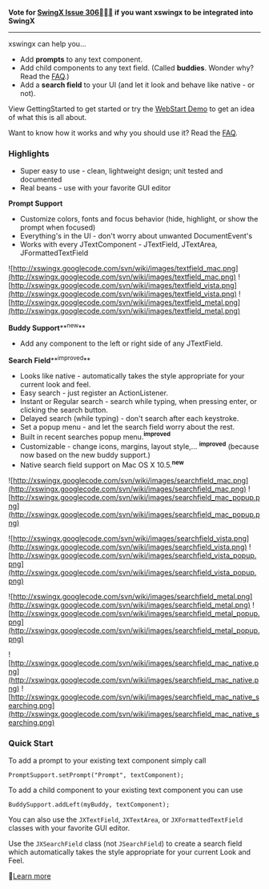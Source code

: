 **Vote for [SwingX Issue 306](https://swingx.dev.java.net/issues/show_bug.cgi?id=306) if you want xswingx to be integrated into SwingX**


---



xswingx can help you...
  * Add **prompts** to any text component.
  * Add child components to any text field. (Called **buddies**. Wonder why? Read the [FAQ](FAQ.md).)
  * Add a **search field** to your UI (and let it look and behave like native - or not).

View GettingStarted to get started or try the [WebStart Demo](http://stud4.tuwien.ac.at/~e0304333/xswingx2/launch.jnlp) to get an idea of what this is all about.

Want to know how it works and why you should use it? Read the [FAQ](FAQ.md).

### Highlights ###
  * Super easy to use - clean, lightweight design; unit tested and documented
  * Real beans - use with your favorite GUI editor

**Prompt Support**
  * Customize colors, fonts and focus behavior (hide, highlight, or show the prompt when focused)
  * Everything's in the UI - don't worry about unwanted DocumentEvent's
  * Works with every JTextComponent - JTextField, JTextArea, JFormattedTextField

![http://xswingx.googlecode.com/svn/wiki/images/textfield_mac.png](http://xswingx.googlecode.com/svn/wiki/images/textfield_mac.png)
![http://xswingx.googlecode.com/svn/wiki/images/textfield_vista.png](http://xswingx.googlecode.com/svn/wiki/images/textfield_vista.png)
![http://xswingx.googlecode.com/svn/wiki/images/textfield_metal.png](http://xswingx.googlecode.com/svn/wiki/images/textfield_metal.png)

**Buddy Support****<sup>new</sup>**
  * Add any component to the left or right side of any JTextField.

**Search Field****<sup>improved</sup>**
  * Looks like native - automatically takes the style appropriate for your current look and feel.
  * Easy search - just register an ActionListener.
  * Instant or Regular search - search while typing, when pressing enter, or clicking the search button.
  * Delayed search (while typing) - don't search after each keystroke.
  * Set a popup menu - and let the search field worry about the rest.
  * Built in recent searches popup menu.**<sup>improved</sup>**
  * Customizable - change icons, margins, layout style,... **<sup>improved</sup>** (because now based on the new buddy support.)
  * Native search field support on Mac OS X 10.5.**<sup>new</sup>**

![http://xswingx.googlecode.com/svn/wiki/images/searchfield_mac.png](http://xswingx.googlecode.com/svn/wiki/images/searchfield_mac.png)
![http://xswingx.googlecode.com/svn/wiki/images/searchfield_mac_popup.png](http://xswingx.googlecode.com/svn/wiki/images/searchfield_mac_popup.png)

![http://xswingx.googlecode.com/svn/wiki/images/searchfield_vista.png](http://xswingx.googlecode.com/svn/wiki/images/searchfield_vista.png)
![http://xswingx.googlecode.com/svn/wiki/images/searchfield_vista_popup.png](http://xswingx.googlecode.com/svn/wiki/images/searchfield_vista_popup.png)

![http://xswingx.googlecode.com/svn/wiki/images/searchfield_metal.png](http://xswingx.googlecode.com/svn/wiki/images/searchfield_metal.png)
![http://xswingx.googlecode.com/svn/wiki/images/searchfield_metal_popup.png](http://xswingx.googlecode.com/svn/wiki/images/searchfield_metal_popup.png)

![http://xswingx.googlecode.com/svn/wiki/images/searchfield_mac_native.png](http://xswingx.googlecode.com/svn/wiki/images/searchfield_mac_native.png)
![http://xswingx.googlecode.com/svn/wiki/images/searchfield_mac_native_searching.png](http://xswingx.googlecode.com/svn/wiki/images/searchfield_mac_native_searching.png)

### Quick Start ###
To add a prompt to your existing text component simply call
```
PromptSupport.setPrompt("Prompt", textComponent);
```
To add a child component to your existing text component you can use
```
BuddySupport.addLeft(myBuddy, textComponent);
```

You can also use the `JXTextField`, `JXTextArea`, or `JXFormattedTextField` classes with your favorite GUI editor.

Use the `JXSearchField` class (not `JSearchField`) to create a search field which automatically takes the style appropriate for your current Look and Feel.

[Learn more](GettingStarted.md)